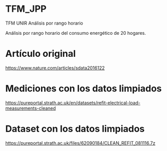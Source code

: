 # TFM_JPP
TFM UNIR Análisis por rango horario

Análisis por rango horario del consumo energético de 20 hogares. 

# Artículo original

https://www.nature.com/articles/sdata2016122

# Mediciones con los datos limpiados

https://pureportal.strath.ac.uk/en/datasets/refit-electrical-load-measurements-cleaned

# Dataset con los datos limpiados

https://pureportal.strath.ac.uk/files/62090184/CLEAN_REFIT_081116.7z
